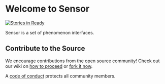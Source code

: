 # Welcome to Sensor
[![Stories in Ready](https://badge.waffle.io/wurde/sensor.svg?label=ready&title=Ready)](http://waffle.io/wurde/sensor)

Sensor is a set of phenomenon interfaces.

## Contribute to the Source

We encourage contributions from the open source community! Check out our wiki on [how to proceed](https://github.com/wurde/sensor/wiki/Contributing) or [fork it now](https://github.com/wurde/sensor/fork).

A [code of conduct](https://github.com/wurde/sensor/blob/master/CODE_OF_CONDUCT.md) protects all community members.
